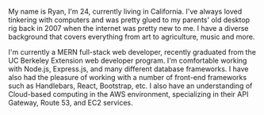 
  My name is Ryan, I'm 24, currently living in California. I've always loved tinkering with computers and was pretty glued to my parents' old desktop rig back in 2007 when the internet was pretty new to me. I have a diverse background that covers everything from art to agriculture, music and more. 

I'm currently a MERN full-stack web developer, recently graduated from the UC Berkeley Extension web developer program. I'm comfortable working with Node.js, Express.js, and many different database frameworks. I have also had the pleasure of working with a number of front-end frameworks such as Handlebars, React, Bootstrap, etc. I also have an understanding of Cloud-based computing in the AWS environment, specializing in their API Gateway, Route 53, and EC2 services. 
